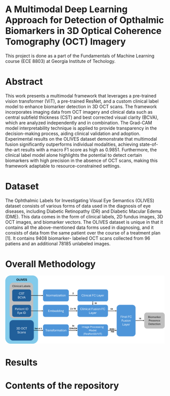# A Multimodal Deep Learning Approach for Detection of Opthalmic Biomarkers in 3D Optical Coherence Tomography (OCT) Imagery
This project is done as a part of the Fundamentals of Machine Learning course (ECE 8803) at Georgia Institute of Techology.

# Abstract
This work presents a multimodal framework that leverages a pre-trained vision transformer (ViT), a pre-trained ResNet, and a custom clinical label model to enhance biomarker detection in 3D OCT scans. The framework incorporates imaging data from OCT imagery and clinical data such as central subfield thickness (CST) and best corrected visual clarity (BCVA), which are analyzed independently and in combination. The Grad-CAM model interpretability technique is applied to provide transparency in the decision-making process, aiding clinical validation and adoption. Experimental results on the OLIVES dataset demonstrate that multimodal fusion significantly outperforms individual modalities, achieving state-of-the-art results with a macro F1 score as high as 0.9851. Furthermore, the clinical label model alone highlights the potential to detect certain biomarkers with high precision in the absence of OCT scans, making this framework adaptable to resource-constrained settings.

# Dataset
The Ophthalmic Labels for Investigating Visual Eye Semantics (OLIVES) dataset consists of various forms of data used in the diagnosis of eye diseases, including Diabetic Retinopathy (DR) and Diabetic Macular Edema (DME). This data comes in the form of clinical labels, 2D fundus images, 3D OCT images, and biomarker vectors. The OLIVES dataset is unique in that it contains all the above-mentioned data forms used in diagnosing, and it consists of data from the same patient over the course of a treatment plan [1]. It contains 9408 biomarker- labeled OCT scans collected from 96 patiens and an additional 78185 unlabeled images.

# Overall Methodology

![alt text](https://github.com/rdharini2001/ECE_8803_Final_Project/blob/main/method.png)

# Results 


# Contents of the repository
